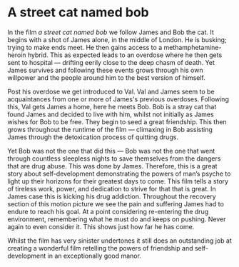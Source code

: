 # A street cat named bob

<!-- friendship, self development -->

In the film _a street cat named bob_ we follow James and Bob the cat. It begins with a shot of James alone, in the middle of London. He is busking; trying to make ends meet. He then gains access to a methamphetamine-heroin hybrid. This as expected leads to an overdose where he then gets sent to hospital &mdash; drifting eerily close to the deep chasm of death. Yet James survives and following these events grows through his own willpower and the people around him to the best version of himself.

Post his overdose we get introduced to Val. Val and James seem to be acquaintances from one or more of James's previous overdoses. Following this, Val gets James a home, here he meets Bob. Bob is a stray cat that found James and decided to live with him, whilst not initially as James wishes for Bob to be free. They begin to seed a great friendship. This then grows throughout the runtime of the film &mdash; climaxing in Bob assisting James through the detoxication process of quitting drugs.

Yet Bob was not the one that did this &mdash; Bob was not the one that went through countless sleepless nights to save themselves from the dangers that are drug abuse. This was done by James. Therefore, this is a great story about self-development demonstrating the powers of man’s psyche to light up their horizons for their greatest days to come. This film tells a story of tireless work, power, and dedication to strive for that that is great. In James case this is kicking his drug addiction. Throughout the recovery section of this motion picture we see the pain and suffering James had to endure to reach his goal. At a point considering re-entering the drug environment, remembering what he must do and keeps on pushing. Never again to even consider it. This shows just how far he has come.

Whilst the film has very sinister undertones it still does an outstanding job at creating a wonderful film retelling the powers of friendship and self-development in an exceptionally good manor.
